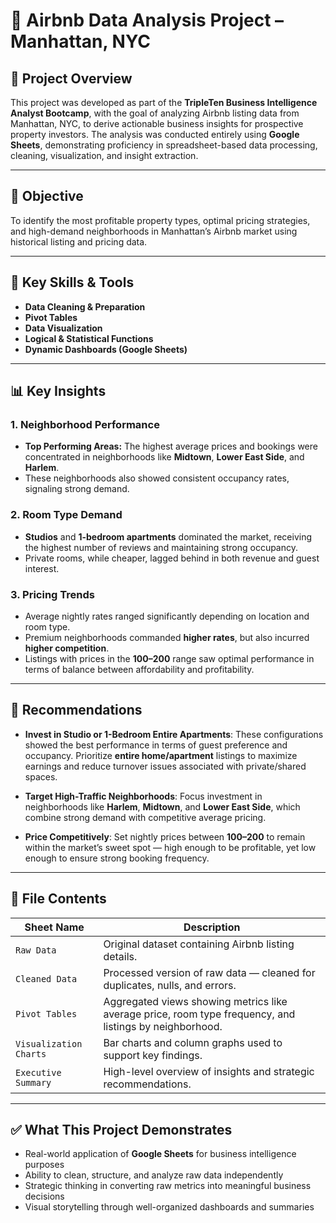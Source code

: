 
# 🏡 Airbnb Data Analysis Project – Manhattan, NYC

## 📍 Project Overview
This project was developed as part of the **TripleTen Business Intelligence Analyst Bootcamp**, with the goal of analyzing Airbnb listing data from Manhattan, NYC, to derive actionable business insights for prospective property investors. The analysis was conducted entirely using **Google Sheets**, demonstrating proficiency in spreadsheet-based data processing, cleaning, visualization, and insight extraction.

---

## 🎯 Objective
To identify the most profitable property types, optimal pricing strategies, and high-demand neighborhoods in Manhattan’s Airbnb market using historical listing and pricing data.

---

## 🧠 Key Skills & Tools
- **Data Cleaning & Preparation**
- **Pivot Tables**
- **Data Visualization**
- **Logical & Statistical Functions**
- **Dynamic Dashboards (Google Sheets)**

---

## 📊 Key Insights

### 1. Neighborhood Performance
- **Top Performing Areas:** The highest average prices and bookings were concentrated in neighborhoods like **Midtown**, **Lower East Side**, and **Harlem**.
- These neighborhoods also showed consistent occupancy rates, signaling strong demand.

### 2. Room Type Demand
- **Studios** and **1-bedroom apartments** dominated the market, receiving the highest number of reviews and maintaining strong occupancy.
- Private rooms, while cheaper, lagged behind in both revenue and guest interest.

### 3. Pricing Trends
- Average nightly rates ranged significantly depending on location and room type.
- Premium neighborhoods commanded **higher rates**, but also incurred **higher competition**.
- Listings with prices in the **$100–$200** range saw optimal performance in terms of balance between affordability and profitability.

---

## 📌 Recommendations

- **Invest in Studio or 1-Bedroom Entire Apartments**: These configurations showed the best performance in terms of guest preference and occupancy. Prioritize **entire home/apartment** listings to maximize earnings and reduce turnover issues associated with private/shared spaces.

- **Target High-Traffic Neighborhoods**: Focus investment in neighborhoods like **Harlem**, **Midtown**, and **Lower East Side**, which combine strong demand with competitive average pricing.

- **Price Competitively**: Set nightly prices between **$100–$200** to remain within the market’s sweet spot — high enough to be profitable, yet low enough to ensure strong booking frequency.

---

## 🧾 File Contents

| Sheet Name              | Description                                                                 |
|-------------------------|-----------------------------------------------------------------------------|
| `Raw Data`              | Original dataset containing Airbnb listing details.                         |
| `Cleaned Data`          | Processed version of raw data — cleaned for duplicates, nulls, and errors. |
| `Pivot Tables`          | Aggregated views showing metrics like average price, room type frequency, and listings by neighborhood. |
| `Visualization Charts`  | Bar charts and column graphs used to support key findings.                  |
| `Executive Summary`     | High-level overview of insights and strategic recommendations.              |

---

## ✅ What This Project Demonstrates

- Real-world application of **Google Sheets** for business intelligence purposes
- Ability to clean, structure, and analyze raw data independently
- Strategic thinking in converting raw metrics into meaningful business decisions
- Visual storytelling through well-organized dashboards and summaries
